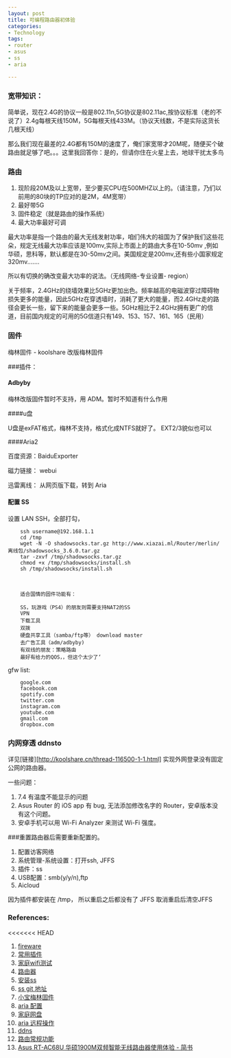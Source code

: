```yaml
---
layout: post
title: 可编程路由器初体验
categories: 
- Technology
tags:
- router
- asus
- ss
- aria

---
```



### 宽带知识：
简单说，现在2.4G的协议一般是802.11n,5G协议是802.11ac,按协议标准（老的不说了）2.4g每根天线150M，5G每根天线433M。（协议天线数，不是实际这货长几根天线）

那么我们现在最差的2.4G都有150M的速度了，俺们家宽带才20M呢，随便买个破路由就足够了吧。。。这里我回答你：是的，但请你住在火星上去，地球干扰太多鸟

<!--more-->

### 路由

1. 现阶段20M及以上宽带，至少要买CPU在500MHZ以上的。（请注意，乃们以前用的80块的TP应对的是2M，4M宽带）
2. 最好带5G
3. 固件稳定（就是路由的操作系统）
4. 最大功率最好可调


最大功率是指一个路由的最大无线发射功率，咱们伟大的祖国为了保护我们这些花朵，规定无线最大功率应该是100mv,实际上市面上的路由大多在10-50mv ,例如华硕，思科等，默认都是在30-50mv之间。美国规定是200mv,还有些小国家规定320mv.......

所以有切换的确改变最大功率的说法。（无线网络-专业设置- region）

关于频率，2.4GHz的绕墙效果比5GHz更加出色。频率越高的电磁波穿过障碍物损失更多的能量，因此5GHz在穿透墙时，消耗了更大的能量，而2.4GHz走的路径会更长一些，留下来的能量会更多一些。5GHz相比于2.4GHz拥有更广的信道，目前国内规定的可用的5G信道只有149、153、157、161、165（民用）

### 固件

梅林固件 - koolshare 改版梅林固件 

###插件：

#### Adbyby

梅林改版固件暂时不支持，用 ADM。暂时不知道有什么作用

####u盘

U盘是exFAT格式，梅林不支持，格式化成NTFS就好了。 EXT2/3貌似也可以

####Aria2

百度资源：BaiduExporter

磁力链接： webui

迅雷离线： 从网页版下载，转到 Aria

#### 配置 SS

设置 LAN SSH，全部打勾，

	    ssh username@192.168.1.1
	    cd /tmp
	    wget -N -O shadowsocks.tar.gz http://www.xiazai.ml/Router/merlin/离线包/shadowsocks_3.6.0.tar.gz
	    tar -zxvf /tmp/shadowsocks.tar.gz
	    chmod +x /tmp/shadowsocks/install.sh
	    sh /tmp/shadowsocks/install.sh



        适合国情的固件功能有：

        SS，玩游戏（PS4）的朋友则需要支持NAT2的SS
        VPN
        下载工具
        双拨
        硬盘共享工具（samba/ftp等） download master
        去广告工具（adm/adbyby)
        有双线的朋友：策略路由
        最好有给力的QOS，，但这个太少了‘


gfw list:    

        google.com
        facebook.com
        spotify.com
        twitter.com
        instagram.com
        youtube.com
        gmail.com
        dropbox.com


### 内网穿透 ddnsto

详见[链接][http://koolshare.cn/thread-116500-1-1.html]
实现外网登录没有固定公网的路由器。

一些问题：

1. 7.4 有温度不能显示的问题
2. Asus Router 的 iOS app 有 bug, 无法添加修改名字的 Router，安卓版本没有这个问题。
3. 安卓手机可以用 Wi-Fi Analyzer 来测试 Wi-Fi 强度。



###重置路由器后需要重新配置的。

1. 配置访客网络
2. 系统管理-系统设置：打开ssh, JFFS
3. 插件：ss
4. USB配置：smb(y/y/n),ftp
5. Aicloud



因为插件都安装在 /tmp， 所以重启之后都没有了
JFFS   取消重启后清空JFFS


### References:
<<<<<<< HEAD
1. [fireware](http://koolshare.cn/thread-110214-1-1.html)
2. [常用插件](https://post.smzdm.com/p/430693/)
3. [家庭wifi测试](https://post.smzdm.com/p/427541/)
4. [路由器](https://post.smzdm.com/p/555403/?nozhiyou)
5. [安装ss](http://www.ti6.net/internet/3225.html)
6. [ss git 地址](https://github.com/koolshare/koolshare.github.io/blob/acelan_softcenter_ui/shadowsocks/shadowsocks.tar.gz)
7. [小宝梅林固件](http://koolshare.cn/thread-110214-1-1.html)
8. [aria 配置](https://post.smzdm.com/p/369442/)
9. [家庭网盘](http://www.sohu.com/a/118119233_160148)
10. [aria 远程操作](http://koolshare.cn/thread-30944-1-1.html)
11. [ddns](https://post.smzdm.com/p/549942/)
12. [路由常规功能](https://post.smzdm.com/p/439258/)
13. [Asus RT-AC68U 华硕1900M双频智能无线路由器使用体验 - 简书](https://www.jianshu.com/p/bbed83daa248)


